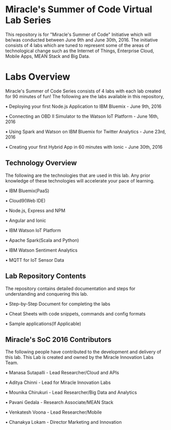 # Miracle's Summer of Code Virtual Lab Series

This repository is for "Miracle's Summer of Code" Initiative which will be/was conducted between June 9th and June 30th, 2016. The initiative consists of 4 labs which are tuned to represent some of the areas of technological change such as the Internet of Things, Enterprise Cloud, Mobile Apps, MEAN Stack and Big Data. 

# Labs Overview

Miracle's Summer of Code Series consists of 4 labs with each lab created for 90 minutes of fun! The following are the labs available in this repository, 

• Deploying your first Node.js Application to IBM Bluemix - June 9th, 2016

• Connecting an OBD II Simulator to the Watson IoT Platform - June 16th, 2016 

• Using Spark and Watson on IBM Bluemix for Twitter Analytics - June 23rd, 2016

• Creating your first Hybrid App in 60 minutes with Ionic - June 30th, 2016

## Technology Overview

The following are the technologies that are used in this lab. Any prior knowledge of these technologies will accelerate your pace of learning. 

• IBM Bluemix(PaaS)

• Cloud9(Web IDE)

• Node.js, Express and NPM

• Angular and Ionic

• IBM Watson IoT Platform

• Apache Spark(Scala and Python)

• IBM Watson Sentiment Analytics

• MQTT for IoT Sensor Data

## Lab Repository Contents

The repository contains detailed documentation and steps for understanding and conquering this lab. 

• Step-by-Step Document for completing the labs

• Cheat Sheets with code snippets, commands and config formats

• Sample applications(If Applicable)

## Miracle's SoC 2016 Contributors

The following people have contributed to the development and delivery of this lab. This Lab is created and owned by the Miracle Innovation Labs Team. 

• Manasa Sutapalli - Lead Researcher/Cloud and APIs

• Aditya Chinni - Lead for Miracle Innovation Labs

• Mounika Chirukuri - Lead Researcher/Big Data and Analytics

• Pavani Gedala - Research Associate/MEAN Stack

• Venkatesh Voona - Lead Researcher/Mobile

• Chanakya Lokam - Director Marketing and Innovation





